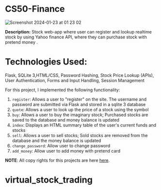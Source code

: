 # CS50-Finance

![Screenshot 2024-01-23 at 01 23 02](https://github.com/irfanali1995/virtual_stock_trading/assets/75564524/8ce4c64f-58cb-47f8-a54e-61440ebcc4dc)

**Description:** Stock web-app where user can register and lookup realtime stock by using Yahoo finance API, where they can purchase stock with pretend money .   

# Technologies Used:
 Flask, SQLite 3,HTML/CSS, Password Hashing, Stock Price Lookup (APIs), User Authentication, Forms and Input Handling, Session Management

For this project, I implemented the following functionality:

1. `register`: Allows a user to "register" on the site. The username and password are submitted via Flask and stored in a sqlite 3 database
2. `quote`: Allows a user to look up the price of a stock using the symbol
3. `buy`: Allows a user to buy the imaginary stock; Purchased stocks are saved to the database and money balance is updated
4. `index`: Displays an HTML summary table of the user's current funds and stocks
5. `sell`: Allows a user to sell stocks; Sold stocks are removed from the database and the money balance is updated
6. `change_password`: Allow user to change password
7. `add_money`: Allow user to add money with pretend card 

**NOTE**: All copy rights for this projects are here [here](https://cs50.harvard.edu/x/2020/tracks/web/finance/).   
# virtual_stock_trading
